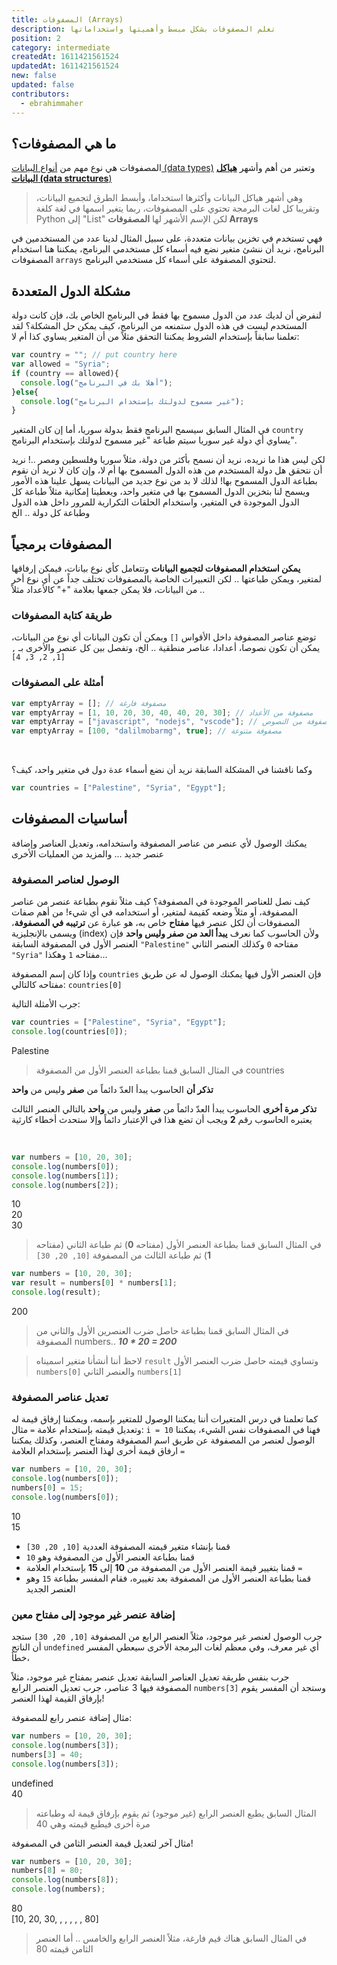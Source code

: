 ```yaml
---
title: المصفوفات (Arrays)
description: تعلم المصفوفات بشكل مبسط وأهميتها واستخداماتها
position: 2
category: intermediate
createdAt: 1611421561524
updatedAt: 1611421561524
new: false
updated: false
contributors:
  - ebrahimmaher
---
```


## ما هي المصفوفات؟
المصفوفات هي نوع مهم من [أنواع البيانات (data types)](/tutorials/algorithms/fundamentals/datatypes) وتعتبر من أهم وأشهر [**هياكل البيانات (data structures**)](/tutorials/algorithms/intermediate/datastructures)

> وهي أشهر هياكل البيانات وأكثرها استخداما، وأبسط الطرق لتجميع البيانات، وتقريبا كل لغات البرمجة تحتوي على المصفوفات، ربما يتغير اسمها في لغة كلغة Python إلى "List" لكن اﻹسم اﻷشهر لها **المصفوفات Arrays**

فهي تستخدم في تخزين بيانات متعددة، على سبيل المثال لدينا عدد من المستخدمين في البرنامج، نريد أن ننشئ متغير نضع فيه أسماء كل مستخدمي البرنامج، يمكننا هنا استخدام المصفوفات `arrays` لتحتوي المصفوفة على أسماء كل مستخدمي البرنامج.

## مشكلة الدول المتعددة
لنفرض أن لديك عدد من الدول مسموح بها فقط في البرنامج الخاص بك، فإن كانت دولة المستخدم ليست في هذه الدول ستمنعه من البرنامج، كيف يمكن حل المشكلة؟ لقد تعلمنا سابقاً بإستخدام الشروط يمكننا التحقق مثلاً من أن المتغير يساوي كذا أم ﻻ:

```js
var country = ""; // put country here
var allowed = "Syria";
if (country == allowed){
  console.log("أهلا بك في البرنامج");
}else{
  console.log("غير مسموح لدولتك بإستخدام البرنامج");
}
```

في المثال السابق سيسمح البرنامج فقط بدولة سوريا، أما إن كان المتغير `country` يساوي أي دولة غير سوريا سيتم طباعة "غير مسموح لدولتك بإستخدام البرنامج".


لكن ليس هذا ما نريده، نريد أن نسمح بأكثر من دولة، مثلاً سوريا وفلسطين ومصر ..! نريد أن نتحقق هل دولة المستخدم من هذه الدول المسموح بها أم ﻻ، وإن كان ﻻ نريد أن نقوم بطباعة الدول المسموح بها! لذلك لا بد من نوع جديد من البيانات يسهل علينا هذه اﻷمور ويسمح لنا بتخزين الدول المسموح بها في متغير واحد، ويعطينا إمكانية مثلاً طباعة كل الدول الموجودة في المتغير، واستخدام الحلقات التكرارية للمرور داخل هذه الدول وطباعة كل دولة .. الخ

## المصفوفات برمجياً
**يمكن استخدام المصفوفات لتجميع البيانات** وتتعامل كأي نوع بيانات، فيمكن إرفاقها لمتغير، ويمكن طباعتها .. لكن التعبيرات الخاصة بالمصفوفات تختلف جداً عن أي نوع أخر من البيانات، فلا يمكن جمعها بعلامة "+" كاﻷعداد مثلاً .. 

### طريقة كتابة المصفوفات
توضع عناصر المصفوفة داخل اﻷقواس `[]` ويمكن أن تكون البيانات أي نوع من البيانات، يمكن أن تكون نصوصا، أعدادا، عناصر منطقية .. الخ، وتفصل بين كل عنصر واﻷخرى بـ `,` `[1, 2, 3, 4]`

### أمثلة على المصفوفات
```js
var emptyArray = []; // مصفوفة فارغة
var emptyArray = [1, 10, 20, 30, 40, 40, 20, 30]; // مصفوفة من اﻷعداد
var emptyArray = ["javascript", "nodejs", "vscode"]; // مصفوفة من النصوص
var emptyArray = [100, "dalilmobarmg", true]; // مصفوفة متنوعة
```
<br>

وكما ناقشنا في المشكلة السابقة نريد أن نضع أسماء عدة دول في متغير واحد، كيف؟
```js
var countries = ["Palestine", "Syria", "Egypt"];
```

## أساسيات المصفوفات
يمكنك الوصول لأي عنصر من عناصر المصفوفة واستخدامه، وتعديل العناصر وإضافة عنصر جديد ... والمزيد من العمليات الأخرى

### الوصول لعناصر المصفوفة
كيف نصل للعناصر الموجودة في المصفوفة؟ كيف مثلاً نقوم بطباعة عنصر من عناصر المصفوفة، أو مثلاً وضعه كقيمة لمتغير، أو استخدامه في أي شيء!
من أهم صفات المصفوفات أن لكل عنصر فيها **مفتاح** خاص به، هو عبارة عن **ترتيبه في المصفوفة**، ويسمى باﻹنجليزية (index) ولأن الحاسوب كما نعرف **يبدأ العد من صفر وليس واحد** فإن العنصر اﻷول في المصفوفة السابقة `"Palestine"` مفتاحه `0` وكذلك العنصر الثاني `"Syria"` مفتاحه `1` وهكذا... 

وإذا كان إسم المصفوفة `countries` فإن العنصر اﻷول فيها يمكنك الوصول له عن طريق مفتاحه كالتالي: `countries[0]`

جرب اﻷمثلة التالية:
```js
var countries = ["Palestine", "Syria", "Egypt"];
console.log(countries[0]);
```
<code-result>
Palestine
</code-result>

> في المثال السابق قمنا بطباعة العنصر اﻷول من المصفوفة countries

<base-alert type="warning">

**تذكر أن** الحاسوب يبدأ العدّ دائماً من **صفر** وليس من **واحد**

</base-alert>

<base-alert type="error">

**تذكر مرة أخرى** الحاسوب يبدأ العدّ دائماً من **صفر** وليس من **واحد** بالتالي العنصر الثالث يعتبره الحاسوب رقم **2** ويجب أن تضع هذا في اﻹعتبار دائماً وإلا ستحدث أخطاء كارثية

</base-alert>

<br>

```js
var numbers = [10, 20, 30];
console.log(numbers[0]);
console.log(numbers[1]);
console.log(numbers[2]);
```
<code-result>
10
<br>
20
<br>
30
</code-result>

> في المثال السابق قمنا بطباعة العنصر اﻷول (مفتاحه **0**) ثم طباعة الثاني (مفتاحه **1**) ثم طباعة الثالث من المصفوفة `[10, 20, 30]`

```js
var numbers = [10, 20, 30];
var result = numbers[0] * numbers[1];
console.log(result);
```
<code-result>
200
</code-result>

> في المثال السابق قمنا بطباعة حاصل ضرب العنصرين اﻷول والثاني من المصفوفة numbers.. ***10 * 20 = 200***

> لاحظ أننا أنشأنا متغير اسميناه `result` وتساوي قيمته حاصل ضرب العنصر اﻷول `numbers[0]` والعنصر الثاني `numbers[1]`

### تعديل عناصر المصفوفة
كما تعلمنا في درس المتغيرات أننا يمكننا الوصول للمتغير بإسمه، ويمكننا إرفاق قيمة له وتعديل قيمته بإستخدام علامة `=` مثال: `i = 10` فهنا في المصفوفات نفس الشيء، يمكننا الوصول لعنصر من المصفوفة عن طريق اسم المصفوفة ومفتاح العنصر، وكذلك يمكننا ارفاق قيمة أخرى لهذا العنصر بإستخدام العلامة `=`

```js
var numbers = [10, 20, 30];
console.log(numbers[0]);
numbers[0] = 15;
console.log(numbers[0]);
```
<code-result>
10
<br>
15
</code-result>

<expand full button-text="شرح الكود">

- قمنا بإنشاء متغير قيمته المصفوفة العددية `[10, 20, 30]`
- قمنا بطباعة العنصر اﻷول من المصفوفة وهو `10`
- قمنا بتغيير قيمة العنصر اﻷول من المصفوفة من **10** إلى **15** بإستخدام العلامة `=`
- قمنا بطباعة العنصر اﻷول من المصفوفة بعد تغييره، فقام المفسر بطباعة `15` وهو العنصر الجديد


</expand>

### إضافة عنصر غير موجود إلى مفتاح معين
جرب الوصول لعنصر غير موجود، مثلاً العنصر الرابع من المصفوفة `[10, 20, 30]` ستجد أن الناتج `undefined` أي غير معرف، وفي معظم لغات البرمجة اﻷخرى سيعطي المفسر خطأ، 

جرب بنفس طريقة تعديل العناصر السابقة تعديل عنصر بمفتاح غير موجود، مثلاً المصفوفة فيها 3 عناصر، جرب تعديل العنصر الرابع `numbers[3]` وستجد أن المفسر يقوم بإرفاق القيمة لهذا العنصر!

مثال إضافة عنصر رابع للمصفوفة:
```js
var numbers = [10, 20, 30];
console.log(numbers[3]);
numbers[3] = 40;
console.log(numbers[3]);
```
<code-result>
undefined
<br>
40
</code-result>

> المثال السابق يطبع العنصر الرابع (غير موجود) ثم يقوم بإرفاق قيمة له وطباعته مرة أخرى فيطبع قيمته وهي 40

مثال آخر لتعديل قيمة العنصر الثامن في المصفوفة!

```js
var numbers = [10, 20, 30];
numbers[8] = 80;
console.log(numbers[8]);
console.log(numbers);
```
<code-result>
80
<br>
[10, 20, 30, , , , , , 80]
</code-result>

> في المثال السابق هناك قيم فارغة، مثلاً العنصر الرابع والخامس .. أما العنصر الثامن قيمته 80

